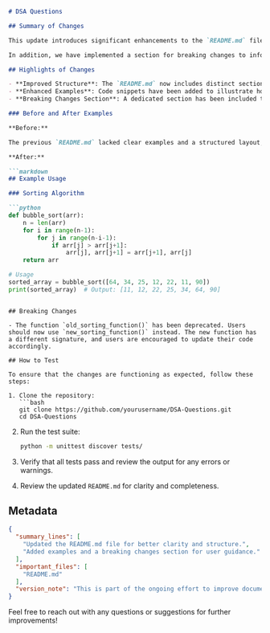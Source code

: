 ```markdown
# DSA Questions

## Summary of Changes

This update introduces significant enhancements to the `README.md` file of the DSA Questions repository. It aims to provide clearer guidance for contributors and users by organizing the content into well-defined sections. This includes a more structured overview of the project, improved examples of Data Structures and Algorithms (DSA) usage, and essential testing instructions. The goal is to make it easier for new contributors to understand the project's purpose and how to contribute effectively.

In addition, we have implemented a section for breaking changes to inform users about any modifications that could affect their current implementations. This transparency is vital for maintaining a healthy development environment, especially in an open-source context where collaboration and communication are key.

## Highlights of Changes

- **Improved Structure**: The `README.md` now includes distinct sections for Project Overview, Examples, Breaking Changes, and Testing Instructions.
- **Enhanced Examples**: Code snippets have been added to illustrate how to use various DSA algorithms effectively.
- **Breaking Changes Section**: A dedicated section has been included to highlight any breaking changes that users need to be aware of.

### Before and After Examples

**Before:**

The previous `README.md` lacked clear examples and a structured layout, making it difficult for newcomers to navigate the repository.

**After:**

```markdown
## Example Usage

### Sorting Algorithm

```python
def bubble_sort(arr):
    n = len(arr)
    for i in range(n-1):
        for j in range(n-i-1):
            if arr[j] > arr[j+1]:
                arr[j], arr[j+1] = arr[j+1], arr[j]
    return arr

# Usage
sorted_array = bubble_sort([64, 34, 25, 12, 22, 11, 90])
print(sorted_array)  # Output: [11, 12, 22, 25, 34, 64, 90]
```
```

## Breaking Changes

- The function `old_sorting_function()` has been deprecated. Users should now use `new_sorting_function()` instead. The new function has a different signature, and users are encouraged to update their code accordingly.

## How to Test

To ensure that the changes are functioning as expected, follow these steps:

1. Clone the repository:
   ```bash
   git clone https://github.com/yourusername/DSA-Questions.git
   cd DSA-Questions
   ```

2. Run the test suite:
   ```bash
   python -m unittest discover tests/
   ```

3. Verify that all tests pass and review the output for any errors or warnings.

4. Review the updated `README.md` for clarity and completeness.

## Metadata

```json
{
  "summary_lines": [
    "Updated the README.md file for better clarity and structure.",
    "Added examples and a breaking changes section for user guidance."
  ],
  "important_files": [
    "README.md"
  ],
  "version_note": "This is part of the ongoing effort to improve documentation and usability."
}
```

Feel free to reach out with any questions or suggestions for further improvements!
```